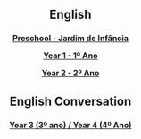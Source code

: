 <h2> 
<p align="center">
English
</p>
</h2>

<h4>
<p align="center">
  <a href="https://tangerina-pt.github.io/English/Pre">Preschool  -  Jardim de Infância</a>
  <br>
</p>
<p align="center">
  <a href="https://tangerina-pt.github.io/English/Year1">Year 1  -  1º Ano</a>
  <br>
</p>
<p align="center">
  <a href="https://tangerina-pt.github.io/English/Year2">Year 2  -  2º Ano</a>
  <br>
</p>
</h4>

<h2> 
<p align="center">
English Conversation
</p>
</h2>

<h4>
<p align="center">
  <a href="https://tangerina-pt.github.io/English/Year_3_4">Year 3 (3º ano) / Year 4 (4º Ano)</a>
  <br>
</p>
</h4>
